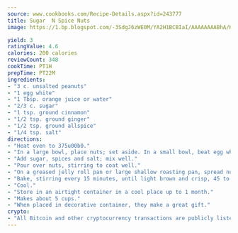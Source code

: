 ```yaml
---
source: www.cookbooks.com/Recipe-Details.aspx?id=243777
title: Sugar  N Spice Nuts
image: https://1.bp.blogspot.com/-3SdgJ6zWE0M/YA2H1BCBIaI/AAAAAAAABhA/KLu9yTsYBMkJQudB_uFGwTypBtmTiBfZgCLcBGAsYHQ/s320/4.png

yield: 3
ratingValue: 4.6
calories: 200 calories
reviewCount: 348
cookTime: PT1H
prepTime: PT22M
ingredients:
- "3 c. unsalted peanuts"
- "1 egg white"
- "1 Tbsp. orange juice or water"
- "2/3 c. sugar"
- "1 tsp. ground cinnamon"
- "1/2 tsp. ground ginger"
- "1/2 tsp. ground allspice"
- "1/4 tsp. salt"
directions:
- "Heat oven to 375u00b0."
- "In a large bowl, place nuts; set aside. In a small bowl, beat egg white and orange juice or water until frothy."
- "Add sugar, spices and salt; mix well."
- "Pour over nuts, stirring to coat well."
- "On a greased jelly roll pan or large shallow roasting pan, spread nuts so they do not touch."
- "Bake, stirring every 15 minutes, until light brown and crisp, 45 to 55 minutes."
- "Cool."
- "Store in an airtight container in a cool place up to 1 month."
- "Makes about 5 cups."
- "When placed in decorative container, they make a great gift."
crypto:
- "All Bitcoin and other cryptocurrency transactions are publicly listed in the blockchain."
---
```

